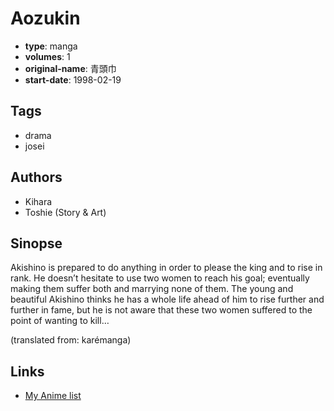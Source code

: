 # Aozukin

-   **type**: manga
-   **volumes**: 1
-   **original-name**: 青頭巾
-   **start-date**: 1998-02-19

## Tags

-   drama
-   josei

## Authors

-   Kihara
-   Toshie (Story & Art)

## Sinopse

Akishino is prepared to do anything in order to please the king and to rise in rank. He doesn’t hesitate to use two women to reach his goal; eventually making them suffer both and marrying none of them. The young and beautiful Akishino thinks he has a whole life ahead of him to rise further and further in fame, but he is not aware that these two women suffered to the point of wanting to kill…

(translated from: karémanga)

## Links

-   [My Anime list](https://myanimelist.net/manga/12973/Aozukin)
